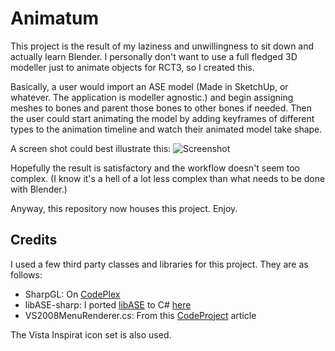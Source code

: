 Animatum
========

This project is the result of my laziness and unwillingness to sit down and actually learn Blender. I personally don't want to use a full fledged 3D modeller just to animate objects for RCT3, so I created this.

Basically, a user would import an ASE model (Made in SketchUp, or whatever. The application is modeller agnostic.) and begin assigning meshes to bones and parent those bones to other bones if needed. Then the user could start animating the model by adding keyframes of different types to the animation timeline and watch their animated model take shape.

A screen shot could best illustrate this:
![Screenshot](http://i204.photobucket.com/albums/bb63/xavier0794/Animatum/dev01.png "Screenshot")

Hopefully the result is satisfactory and the workflow doesn't seem too complex. (I know it's a hell of a lot less complex than what needs to be done with Blender.)

Anyway, this repository now houses this project. Enjoy.


Credits
-------

I used a few third party classes and libraries for this project. They are as follows:
+  SharpGL: On [CodePlex](http://sharpgl.codeplex.com/)
+  libASE-sharp: I ported [libASE](http://interreality.sourceforge.net/software/libASE/) to C# [here](http://github.com/XESoD/libASE-sharp)
+  VS2008MenuRenderer.cs: From this [CodeProject](http://www.codeproject.com/Articles/70204/Custom-VisualStudio-2008-style-MenuStrip-and-ToolS) article

The Vista Inspirat icon set is also used.